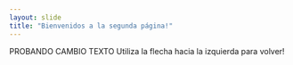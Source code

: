 ```yaml
---
layout: slide
title: "Bienvenidos a la segunda página!"
---
```

PROBANDO CAMBIO TEXTO
Utiliza la flecha hacia la izquierda para volver!
